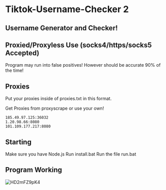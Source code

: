# Tiktok-Username-Checker 2

## Username Generator and Checker!

## Proxied/Proxyless Use (socks4/https/socks5 Accepted)

Program may run into false positives! However should be accurate 90% of the time!

## Proxies
Put your proxies inside of proxies.txt in this format.

Get Proxies from proxyscrape or use your own! 

```
185.49.97.125:36032
1.20.98.66:8080
101.109.177.217:8080
```
## Starting

Make sure you have Node.js
Run install.bat 
Run the file run.bat

## Program Working 

![HD2mFZ9pK4](https://user-images.githubusercontent.com/59532064/120410076-39d21e80-c34a-11eb-822e-b75b6f43941e.gif)

